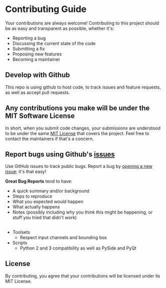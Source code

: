 # Contributing Guide
Your contributions are always welcome! Contributing to this project should be as easy and transparent as possible, whether it's:

- Reporting a bug
- Discussing the current state of the code
- Submitting a fix
- Proposing new features
- Becoming a maintainer

## Develop with Github
This repo is using github to host code, to track issues and feature requests, as well as accept pull requests.

## Any contributions you make will be under the MIT Software License
In short, when you submit code changes, your submissions are understood to be under the same [MIT License](http://choosealicense.com/licenses/mit/) that covers the project. Feel free to contact the maintainers if that's a concern.

## Report bugs using Github's [issues](https://github.com/DerekRein/derekvfx/issues)
Use GitHub issues to track public bugs. Report a bug by [opening a new issue](); it's that easy!

**Great Bug Reports** tend to have:
- A quick summary and/or background
- Steps to reproduce
- What you expected would happen
- What actually happens
- Notes (possibly including why you think this might be happening, or stuff you tried that didn't work)

## 
- Toolsets
    - Respect input channels and bounding box
- Scripts
    - Python 2 and 3 compatibility as well as PySide and PyQt

## License
By contributing, you agree that your contributions will be licensed under its MIT License.
